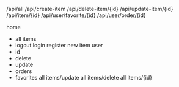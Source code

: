 /api/all
/api/create-item
/api/delete-item/{id}
/api/update-item/{id}
/api/item/{id}
/api/user/favorite/{id}
/api/user/order/{id}

<!--  -->
home
- all items
- logout
login
register
new item
user
- id
- delete
- update
- orders
- favorites
all items/update
all items/delete
all items/{id}


<!--  -->